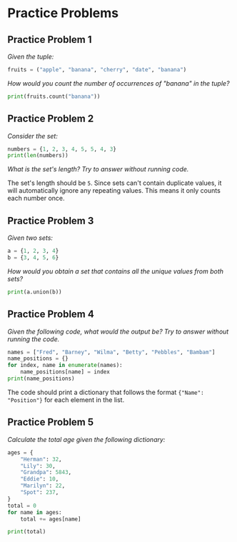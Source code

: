 # Practice Problems

## Practice Problem 1
*Given the tuple:*

```python
fruits = ("apple", "banana", "cherry", "date", "banana")
```

*How would you count the number of occurrences of "banana" in the tuple?*

```python
print(fruits.count("banana"))
```

## Practice Problem 2
*Consider the set:*

```python
numbers = {1, 2, 3, 4, 5, 5, 4, 3}
print(len(numbers))
```

*What is the set's length? Try to answer without running code.*

The set's length should be `5`. Since sets can't contain duplicate values, it will automatically ignore any repeating values. This means it only counts each number once.

## Practice Problem 3
*Given two sets:*

```python
a = {1, 2, 3, 4}
b = {3, 4, 5, 6}
```

*How would you obtain a set that contains all the unique values from both sets?*

```python
print(a.union(b))
```

## Practice Problem 4
*Given the following code, what would the output be? Try to answer without running the code.*

```python
names = ["Fred", "Barney", "Wilma", "Betty", "Pebbles", "Bambam"]
name_positions = {}
for index, name in enumerate(names):
	name_positions[name] = index
print(name_positions)
```

The code should print a dictionary that follows the format `{"Name": "Position"}` for each element in the list.

## Practice Problem 5
*Calculate the total age given the following dictionary:*

```python
ages = {
	"Herman": 32,
	"Lily": 30,
	"Grandpa": 5843,
	"Eddie": 10,
	"Marilyn": 22,
	"Spot": 237,
}
total = 0
for name in ages:
	total += ages[name]

print(total)
```

